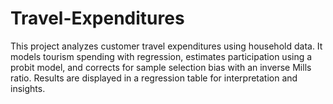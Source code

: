 # Travel-Expenditures
This project analyzes customer travel expenditures using household data. It models tourism spending with regression, estimates participation using a probit model, and corrects for sample selection bias with an inverse Mills ratio. Results are displayed in a regression table for interpretation and insights.

